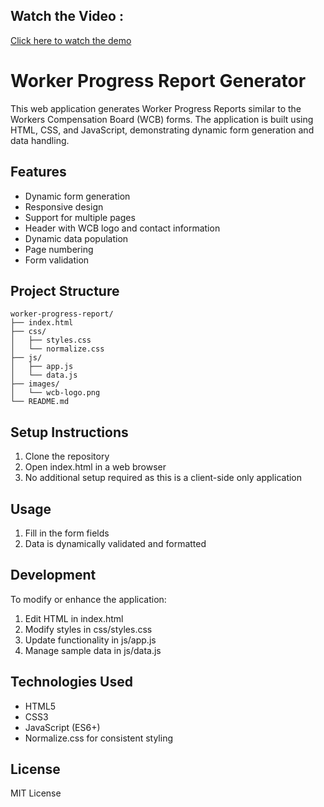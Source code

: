 ## Watch the Video :
[Click here to watch the demo](https://drive.google.com/file/d/1Rg-gFDrEGtMwfdUJAHFhYDfJ9Twwd8wN/view?usp=sharing)

# Worker Progress Report Generator

This web application generates Worker Progress Reports similar to the Workers Compensation Board (WCB) forms. The application is built using HTML, CSS, and JavaScript, demonstrating dynamic form generation and data handling.

## Features

- Dynamic form generation
- Responsive design
- Support for multiple pages
- Header with WCB logo and contact information
- Dynamic data population
- Page numbering
- Form validation

## Project Structure

```
worker-progress-report/
├── index.html
├── css/
│   ├── styles.css
│   └── normalize.css
├── js/
│   ├── app.js
│   └── data.js
├── images/
│   └── wcb-logo.png
└── README.md
```

## Setup Instructions

1. Clone the repository
2. Open index.html in a web browser
3. No additional setup required as this is a client-side only application

## Usage

1. Fill in the form fields
2. Data is dynamically validated and formatted

## Development

To modify or enhance the application:

1. Edit HTML in index.html
2. Modify styles in css/styles.css
3. Update functionality in js/app.js
4. Manage sample data in js/data.js

## Technologies Used

- HTML5
- CSS3
- JavaScript (ES6+)
- Normalize.css for consistent styling

## License

MIT License 

